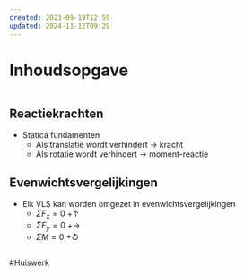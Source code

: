 ```yaml
---
created: 2023-09-19T12:59
updated: 2024-11-12T09:29
---
```

# Inhoudsopgave
```toc
```

## Reactiekrachten
- Statica fundamenten
	- Als translatie wordt verhindert → kracht 
	- Als rotatie wordt verhindert → moment-reactie

## Evenwichtsvergelijkingen
- Elk VLS kan worden omgezet in evenwichtsvergelijkingen 
	- $\Sigma{F_{x}}=0$  $+\uparrow$
	- $\Sigma{F_{y}}=0$ $+\rightarrow$
	- $\Sigma M=0$ $+\circlearrowleft$

## 

#Huiswerk 